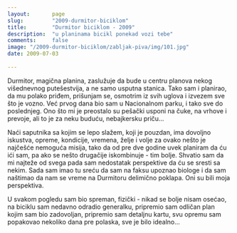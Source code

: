 ```yaml
---
layout:       page
slug:         "2009-durmitor-biciklom"
title:        "Durmitor biciklom - 2009"
description:  "u planinama bicikl ponekad vozi tebe"
comments:     false
image: "/2009-durmitor-biciklom/zabljak-piva/img/101.jpg"
date: 2009-07-03
  
---
```


Durmitor, magična planina, zaslužuje da bude u centru planova nekog višednevnog putešestvija, a ne samo usputna stanica. 
Tako sam i planirao, da mu polako priđem, prišunjam se, osmotrim iz svih uglova i izvezem sve što je vozno. Već prvog 
dana bio sam u Nacionalnom parku, i tako sve do poslednjeg. Ono što mi je preostalo su pešački usponi na čuke, na 
vrhove i prevoje, ali to je za neku buduću, nebajkersku priču...

Naći saputnika sa kojim se lepo slažem, koji je pouzdan, ima dovoljno iskustva, opreme, kondicije, vremena, želje i 
volje za ovako nešto je najčešće nemoguća misija, tako da od pre dve godine uvek planiram da ću ići sam, pa ako se nešto 
drugačije iskombinuje - tim bolje. Shvatio sam da mi najteže od svega pada sam nedostatak perspektive da ću se sresti sa 
nekim. Sada sam imao tu sreću da sam na faksu upoznao biologe i da sam naštimao da nam se vreme na Durmitoru delimično 
poklapa. Oni su bili moja perspektiva.

U svakom pogledu sam bio spreman, fizički - nikad se bolje nisam osećao, na biciklu sam nedavno odradio generalku, 
pripremio sam odličan plan kojim sam bio zadovoljan, pripremio sam detaljnu kartu, svu opremu sam popakovao nekoliko 
dana pre polaska, sve je bilo idealno...